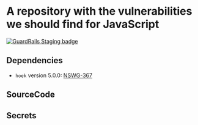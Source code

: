 # A repository with the vulnerabilities we should find for JavaScript

[![GuardRails Staging badge](https://badges.staging.guardrails.io/fictional-tribble/test-js.svg)](https://www.staging.guardrails.io)

## Dependencies

- `hoek` version 5.0.0: [NSWG-367](https://github.com/nodejs/security-wg/blob/a3425e433e4b8e7c99c0d3244491b215b2554f55/vuln/npm/367.json)

## SourceCode

## Secrets
